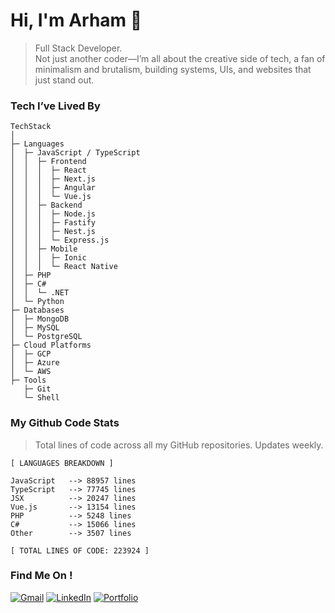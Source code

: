 # Hi, I'm Arham 👋

> Full Stack Developer.  
> Not just another coder—I’m all about the creative side of tech, a fan of minimalism and brutalism, building systems, UIs, and websites that just stand out.

### Tech I’ve Lived By

```
TechStack
│
├─ Languages
│  ├─ JavaScript / TypeScript
│  │  ├─ Frontend
│  │  │  ├─ React
│  │  │  ├─ Next.js
│  │  │  ├─ Angular
│  │  │  └─ Vue.js
│  │  ├─ Backend
│  │  │  ├─ Node.js
│  │  │  ├─ Fastify
│  │  │  ├─ Nest.js
│  │  │  └─ Express.js
│  │  ├─ Mobile
│  │  │  ├─ Ionic
│  │  │  └─ React Native
│  ├─ PHP
│  ├─ C#
│  │  └─ .NET
│  └─ Python
├─ Databases
│  ├─ MongoDB
│  ├─ MySQL
│  └─ PostgreSQL
├─ Cloud Platforms
│  ├─ GCP
│  ├─ Azure
│  └─ AWS
├─ Tools
   ├─ Git
   └─ Shell
```

### My Github Code Stats
> Total lines of code across all my GitHub repositories. Updates weekly.

<!-- LANGUAGES BREAKDOWN START -->
```
[ LANGUAGES BREAKDOWN ]

JavaScript   --> 88957 lines
TypeScript   --> 77745 lines
JSX          --> 20247 lines
Vue.js       --> 13154 lines
PHP          --> 5248 lines
C#           --> 15066 lines
Other        --> 3507 lines

[ TOTAL LINES OF CODE: 223924 ]
```
<!-- LANGUAGES BREAKDOWN END -->


### Find Me On !

[![Gmail](https://img.shields.io/badge/Gmail-D14836?style=for-the-badge&logo=gmail&logoColor=white)](mailto:md.arhamkhan09@gmail.com)
[![LinkedIn](https://img.shields.io/badge/LinkedIn-%230077B5.svg?&style=for-the-badge&logo=linkedin&logoColor=white)](https://www.linkedin.com/in/mohammed-arham-khan/)
[![Portfolio](https://img.shields.io/badge/Portfolio-%23000000.svg?&style=for-the-badge&logo=google-chrome&logoColor=white)](https://arham.cc/)

